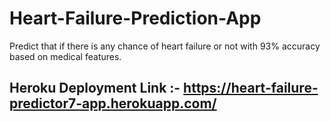 # Heart-Failure-Prediction-App
Predict that if there is any chance of heart failure or not with 93% accuracy based on medical features.

## Heroku Deployment Link :- https://heart-failure-predictor7-app.herokuapp.com/
